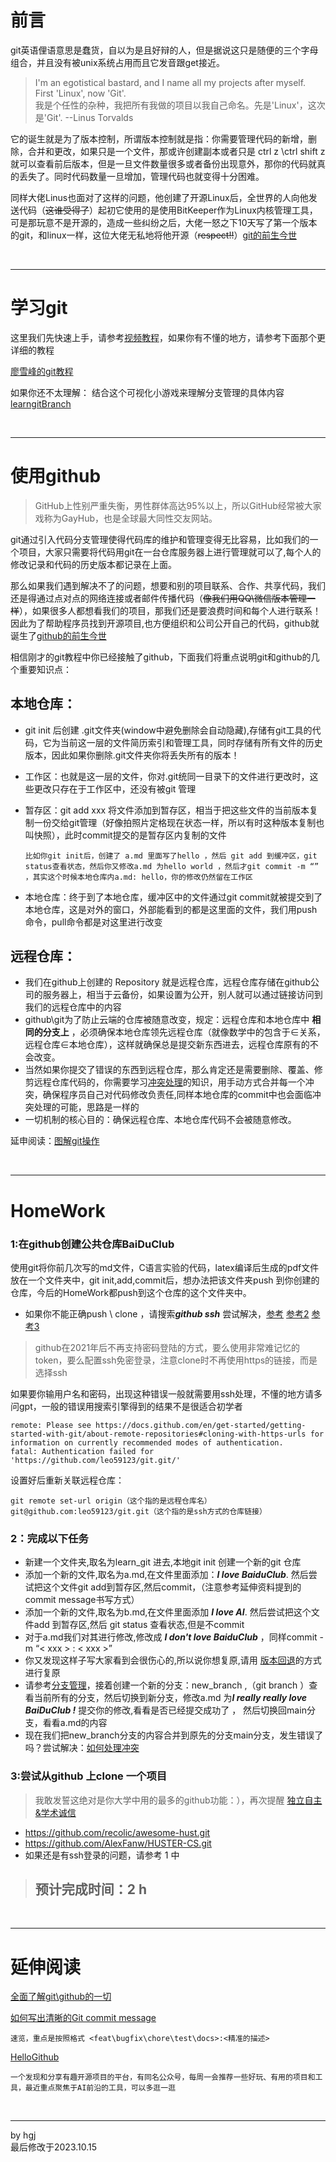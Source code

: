 # 前言
git英语俚语意思是蠢货，自以为是且好辩的人，但是据说这只是随便的三个字母组合，并且没有被unix系统占用而且它发音跟get接近。
> I'm an egotistical bastard, and I name all my projects after myself. First 'Linux', now 'Git'.<br>我是个任性的杂种，我把所有我做的项目以我自己命名。先是'Linux'，这次是'Git'.     --Linus Torvalds

它的诞生就是为了版本控制，所谓版本控制就是指：你需要管理代码的新增，删除，合并和更改，如果只是一个文件，那或许创建副本或者只是 ctrl z \ctrl shift z就可以查看前后版本，但是一旦文件数量很多或者备份出现意外，那你的代码就真的丢失了。同时代码数量一旦增加，管理代码也就变得十分困难。

同样大佬Linus也面对了这样的问题，他创建了开源Linux后，全世界的人向他发送代码（~~这谁受得了~~）起初它使用的是使用BitKeeper作为Linux内核管理工具，可是那玩意不是开源的，造成一些纠纷之后，大佬一怒之下10天写了第一个版本的git，和linux一样，这位大佬无私地将他开源（~~respect!!~~）[git的前生今世](https://www.liaoxuefeng.com/wiki/896043488029600/896202815778784)

<br>

---

# 学习git

这里我们先快速上手，请参考[视频教程](https://www.bilibili.com/video/BV1HM411377j/?spm_id_from=333.337.search-card.all.click&vd_source=e25316b6f912bb2563d59c6c99d49d77)，如果你有不懂的地方，请参考下面那个更详细的教程

[廖雪峰的git教程](https://www.liaoxuefeng.com/wiki/896043488029600)

如果你还不太理解：
结合这个可视化小游戏来理解分支管理的具体内容
[learngitBranch](https://learngitbranching.js.org/?locale=zh_CN)

<br>

---

# 使用github

>GitHub上性别严重失衡，男性群体高达95%以上，所以GitHub经常被大家戏称为GayHub，也是全球最大同性交友网站。

git通过引入代码分支管理使得代码库的维护和管理变得无比容易，比如我们的一个项目，大家只需要将代码用git在一台仓库服务器上进行管理就可以了,每个人的修改记录和代码的历史版本都记录在上面。

那么如果我们遇到解决不了的问题，想要和别的项目联系、合作、共享代码，我们还是得通过点对点的网络连接或者邮件传播代码（~~像我们用QQ\微信版本管理一样~~），如果很多人都想看我们的项目，那我们还是要浪费时间和每个人进行联系！因此为了帮助程序员找到开源项目,也方便组织和公司公开自己的代码，github就诞生了[github的前生今世](https://36kr.com/p/1722666106881)

相信刚才的git教程中你已经接触了github，下面我们将重点说明git和github的几个重要知识点：

## 本地仓库：  
- git init 后创建 .git文件夹(window中避免删除会自动隐藏),存储有git工具的代码，它为当前这一层的文件简历索引和管理工具，同时存储有所有文件的历史版本，因此如果你删除.git文件夹你将丢失所有的版本！
- 工作区：也就是这一层的文件，你对.git统同一目录下的文件进行更改时，这些更改只存在于工作区中，还没有被git 管理
- 暂存区：git add xxx 将文件添加到暂存区，相当于把这些文件的当前版本复制一份交给git管理（好像拍照片定格现在状态一样，所以有时这种版本复制也叫快照），此时commit提交的是暂存区内复制的文件

      比如你git init后，创建了 a.md 里面写了hello ，然后 git add 到缓冲区，git status查看状态，然后你又修改a.md 为hello world ，然后才git commit -m “” ，其实这个时候本地仓库内a.md: hello，你的修改仍然留在工作区

- 本地仓库：终于到了本地仓库，缓冲区中的文件通过git commit就被提交到了本地仓库，这是对外的窗口，外部能看到的都是这里面的文件，我们用push命令，pull命令都是对这里进行改变

## 远程仓库：
- 我们在github上创建的 Repository 就是远程仓库，远程仓库存储在github公司的服务器上，相当于云备份，如果设置为公开，别人就可以通过链接访问到我们的远程仓库中的内容
- github\git为了防止云端的仓库被随意改变，规定：远程仓库和本地仓库中 **相同的分支上** ，必须确保本地仓库领先远程仓库（就像数学中的包含于∈关系，远程仓库∈本地仓库），这样就确保总是提交新东西进去，远程仓库原有的不会改变。
- 当然如果你提交了错误的东西到远程仓库，那么肯定还是需要删除、覆盖、修剪远程仓库代码的，你需要学习[冲突处理](https://www.liaoxuefeng.com/wiki/896043488029600/900004111093344)的知识，用手动方式合并每一个冲突，确保程序员自己对代码修改负责任,同样本地仓库的commit中也会面临冲突处理的可能，思路是一样的
- 一切机制的核心目的：确保远程仓库、本地仓库代码不会被随意修改。


延申阅读：[图解git操作](https://zhuanlan.zhihu.com/p/263050507)

<br>

---

# HomeWork

### 1:在github创建公共仓库BaiDuClub
使用git将你前几次写的md文件，C语言实验的代码，latex编译后生成的pdf文件 放在一个文件夹中，git init,add,commit后，想办法把该文件夹push 到你创建的仓库，今后的HomeWork都push到这个仓库的这个文件夹中。
- 如果你不能正确push \ clone ，请搜索***github ssh*** 尝试解决，[参考](https://www.cnblogs.com/zhoulujun/p/15141608.html)  [参考2](https://zhuanlan.zhihu.com/p/108972475)  [参考3](https://zhuanlan.zhihu.com/p/114068278)
>github在2021年后不再支持密码登陆的方式，要么使用非常难记忆的token，要么配置ssh免密登录，注意clone时不再使用https的链接，而是选择ssh

如果要你输用户名和密码，出现这种错误一般就需要用ssh处理，不懂的地方请多问gpt，一般的错误用搜索引擎得到的结果不是很适合初学者

```agsl
remote: Please see https://docs.github.com/en/get-started/getting-started-with-git/about-remote-repositories#cloning-with-https-urls for information on currently recommended modes of authentication.
fatal: Authentication failed for 'https://github.com/leo59123/git.git/'
```

设置好后重新关联远程仓库：
  
    git remote set-url origin（这个指的是远程仓库名） git@github.com:leo59123/git.git（这个指的是ssh方式的仓库链接） 


### 2：完成以下任务
- 新建一个文件夹,取名为learn_git 进去,本地git init 创建一个新的git 仓库
- 添加一个新的文件,取名为a.md,在文件里面添加：***I love BaiduClub***.
  然后尝试把这个文件git add到暂存区,然后commit，（注意参考延伸资料提到的commit message书写方式）
- 添加一个新的文件,取名为b.md,在文件里面添加 ***I love AI***.
  然后尝试把这个文件add 到暂存区,然后 git status 查看状态,但是不commit
- 对于a.md我们对其进行修改,修改成 ***I don't love BaiduClub*** ，同样commit -m “< xxx > : < xxx >”
- 你又发现这样子写大家看到会很伤心的,所以说你想复原,请用 [版本回退](https://www.liaoxuefeng.com/wiki/896043488029600/897013573512192)的方式进行复原
- 请参考[分支管理](https://www.liaoxuefeng.com/wiki/896043488029600/896954848507552)，接着创建一个新的分支：new_branch ,（git branch ）查看当前所有的分支，然后切换到新分支，修改a.md 为***I really really love BaiDuClub !*** 提交你的修改,看看是否已经提交成功了 ， 然后切换回main分支，看看a.md的内容
- 现在我们把new_branch分支的内容合并到原先的分支main分支，发生错误了吗？尝试解决：[如何处理冲突](https://www.liaoxuefeng.com/wiki/896043488029600/900004111093344)

### 3:尝试从github 上clone 一个项目
> 我敢发誓这绝对是你大学中用的最多的github功能：），再次提醒 [独立自主&学术诚信](https://zhuanlan.zhihu.com/p/40568346)
- https://github.com/recolic/awesome-hust.git
- https://github.com/AlexFanw/HUSTER-CS.git
- 如果还是有ssh登录的问题，请参考 1 中

>## 预计完成时间：2 h

<br>

---

# 延伸阅读
[全面了解git\github的一切](https://zhuanlan.zhihu.com/p/369486197)

[如何写出清晰的Git commit message](https://www.freecodecamp.org/news/how-to-write-better-git-commit-messages/)

    速览，重点是按照格式 <feat\bugfix\chore\test\docs>:<精准的描述>

[HelloGithub](https://hellogithub.com/?sort_by=last&tid=juBLV86qa5)

    一个发现和分享有趣开源项目的平台，有同名公众号，每周一会推荐一些好玩、有用的项目和工具，最近重点聚焦于AI前沿的工具，可以多逛一逛


<br>

---
by hgj <br>最后修改于2023.10.15
